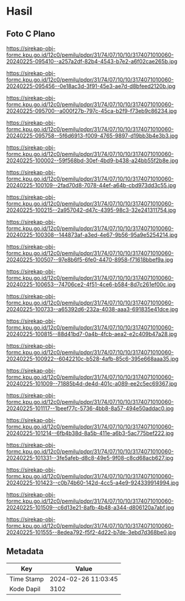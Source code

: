 # Hasil

## Foto C Plano

https://sirekap-obj-formc.kpu.go.id/12c0/pemilu/pdpr/31/74/07/10/10/3174071010060-20240225-095410--a257a2df-82b4-4543-b7e2-a6f02cae265b.jpg

https://sirekap-obj-formc.kpu.go.id/12c0/pemilu/pdpr/31/74/07/10/10/3174071010060-20240225-095456--0e18ac3d-3f91-45e3-ae7d-d8bfeed2120b.jpg

https://sirekap-obj-formc.kpu.go.id/12c0/pemilu/pdpr/31/74/07/10/10/3174071010060-20240225-095700--a000f27b-797c-45ca-b2f9-f73eb9c86234.jpg

https://sirekap-obj-formc.kpu.go.id/12c0/pemilu/pdpr/31/74/07/10/10/3174071010060-20240225-095758--5f6d6913-f009-4765-9897-d19bb3b4e3b3.jpg

https://sirekap-obj-formc.kpu.go.id/12c0/pemilu/pdpr/31/74/07/10/10/3174071010060-20240225-100002--59f568bd-30ef-4bd9-b438-a24bb55f2b8e.jpg

https://sirekap-obj-formc.kpu.go.id/12c0/pemilu/pdpr/31/74/07/10/10/3174071010060-20240225-100109--2fad70d8-7078-44ef-a64b-cbd973dd3c55.jpg

https://sirekap-obj-formc.kpu.go.id/12c0/pemilu/pdpr/31/74/07/10/10/3174071010060-20240225-100215--2a957042-d47c-4395-98c3-32e241311754.jpg

https://sirekap-obj-formc.kpu.go.id/12c0/pemilu/pdpr/31/74/07/10/10/3174071010060-20240225-100308--144873af-a3ed-4e67-9b56-95a9e5254214.jpg

https://sirekap-obj-formc.kpu.go.id/12c0/pemilu/pdpr/31/74/07/10/10/3174071010060-20240225-100507--97e8b6f5-6fe0-4470-8958-f71618bbef9a.jpg

https://sirekap-obj-formc.kpu.go.id/12c0/pemilu/pdpr/31/74/07/10/10/3174071010060-20240225-100653--74706ce2-4f51-4ce6-b584-8d7c261ef00c.jpg

https://sirekap-obj-formc.kpu.go.id/12c0/pemilu/pdpr/31/74/07/10/10/3174071010060-20240225-100733--a65392d6-232a-4038-aaa3-691835e41dce.jpg

https://sirekap-obj-formc.kpu.go.id/12c0/pemilu/pdpr/31/74/07/10/10/3174071010060-20240225-100815--88d41bd7-0a4b-4fcb-aea2-e2c409b47a28.jpg

https://sirekap-obj-formc.kpu.go.id/12c0/pemilu/pdpr/31/74/07/10/10/3174071010060-20240225-100922--6042210c-b528-4afb-85c6-395e668aaa35.jpg

https://sirekap-obj-formc.kpu.go.id/12c0/pemilu/pdpr/31/74/07/10/10/3174071010060-20240225-101009--71885b4d-de4d-401c-a089-ee2c5ec69367.jpg

https://sirekap-obj-formc.kpu.go.id/12c0/pemilu/pdpr/31/74/07/10/10/3174071010060-20240225-101117--1beef77c-5736-4bb8-8a57-494e50addac0.jpg

https://sirekap-obj-formc.kpu.go.id/12c0/pemilu/pdpr/31/74/07/10/10/3174071010060-20240225-101214--6fb4b38d-8a5b-411e-a6b3-5ac775bef222.jpg

https://sirekap-obj-formc.kpu.go.id/12c0/pemilu/pdpr/31/74/07/10/10/3174071010060-20240225-101331--3fe5afeb-d8c8-49e5-9f08-c8cd68acb627.jpg

https://sirekap-obj-formc.kpu.go.id/12c0/pemilu/pdpr/31/74/07/10/10/3174071010060-20240225-101423--c0b74b60-142d-4cc5-a4e9-924339914994.jpg

https://sirekap-obj-formc.kpu.go.id/12c0/pemilu/pdpr/31/74/07/10/10/3174071010060-20240225-101509--c6d13e21-8afb-4b48-a344-d806120a7abf.jpg

https://sirekap-obj-formc.kpu.go.id/12c0/pemilu/pdpr/31/74/07/10/10/3174071010060-20240225-101555--8edea792-f5f2-4d22-b7de-3ebd7d368be0.jpg


## Metadata

| Key        | Value               |
| ---------- | ------------------- |
| Time Stamp | 2024-02-26 11:03:45 |
| Kode Dapil | 3102                |




